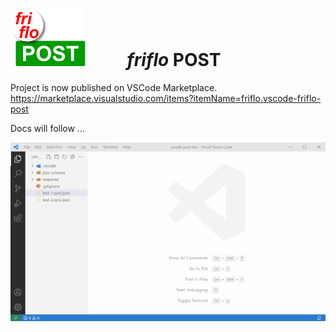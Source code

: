 # ![logo](https://raw.githubusercontent.com/friflo/vscode-friflo-post/master/docs/images/friflo-POST-120x92.png)          **_friflo_ __POST__**


Project is now published on VSCode Marketplace.  
https://marketplace.visualstudio.com/items?itemName=friflo.vscode-friflo-post

Docs will follow ...


![](https://raw.githubusercontent.com/friflo/vscode-friflo-post/master/docs/friflo-POST.gif)

